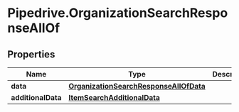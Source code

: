 # Pipedrive.OrganizationSearchResponseAllOf

## Properties

Name | Type | Description | Notes
------------ | ------------- | ------------- | -------------
**data** | [**OrganizationSearchResponseAllOfData**](OrganizationSearchResponseAllOfData.md) |  | [optional] 
**additionalData** | [**ItemSearchAdditionalData**](ItemSearchAdditionalData.md) |  | [optional] 


